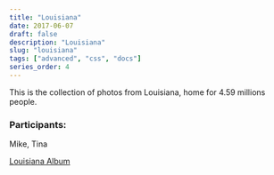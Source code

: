 ```yaml
---
title: "Louisiana"
date: 2017-06-07
draft: false
description: "Louisiana"
slug: "louisiana"
tags: ["advanced", "css", "docs"]
series_order: 4
---
```


This is the collection of photos from Louisiana, home for 4.59 millions people.

### Participants:
Mike, Tina

[Louisiana Album](https://goo.gl/photos/pgvQV31h2wHFarTN7)
